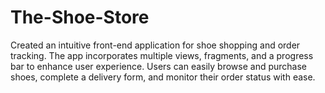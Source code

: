 # The-Shoe-Store
Created an intuitive front-end application for shoe shopping and order tracking. The app incorporates multiple views, fragments, and a progress bar to enhance user experience. Users can easily browse and purchase shoes, complete a delivery form, and monitor their order status with ease.
